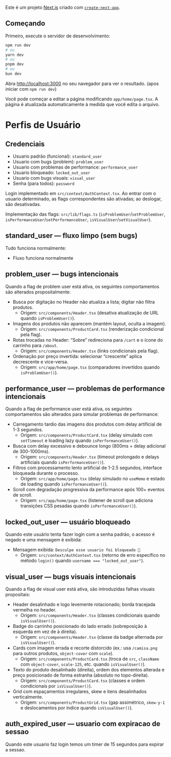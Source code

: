 Este é um projeto [Next.js](https://nextjs.org) criado com [`create-next-app`](https://nextjs.org/docs/app/api-reference/cli/create-next-app).

## Começando

Primeiro, execute o servidor de desenvolvimento:

```bash
npm run dev
# ou
yarn dev
# ou
pnpm dev
# ou
bun dev
```

Abra [http://localhost:3000](http://localhost:3000) no seu navegador para ver o resultado. (apos iniciar com `npm run dev`)

Você pode começar a editar a página modificando `app/home/page.tsx`. A página é atualizada automaticamente à medida que você edita o arquivo.

# Perfis de Usuário

## Credenciais

- Usuario padrão (funcional): `standard_user`
- Usuario com bugs (problem): `problem_user`
- Usuario com problemas de performance: `performance_user`
- Usuario bloqueado: `locked_out_user`
- Usuario com bugs visuais: `visual_user`
- Senha (para todos): `password`

Login implementado em `src/context/AuthContext.tsx`. Ao entrar com o usuario determinado, as flags correspondentes são ativadas; ao deslogar, são desativadas.

Implementação das flags: `src/lib/flags.ts` (`isProblemUser`/`setProblemUser`, `isPerformanceUser`/`setPerformanceUser`, `isVisualUser`/`setVisualUser`).

## standard_user — fluxo limpo (sem bugs)

Tudo funciona normalmente:

- Fluxo funciona normalmente

## problem_user — bugs intencionais

Quando a flag de problem user está ativa, os seguintes comportamentos são alterados propositalmente:

- Busca por digitação no Header não atualiza a lista; digitar não filtra produtos.
  - Origem: `src/components/Header.tsx` (desativa atualização de URL quando `isProblemUser()`).
- Imagens dos produtos não aparecem (mantém layout, oculta a imagem).
  - Origem: `src/components/ProductCard.tsx` (renderização condicional pela flag).
- Rotas trocadas no Header: “Sobre” redireciona para `/cart` e o ícone do carrinho para `/about`.
  - Origem: `src/components/Header.tsx` (links condicionais pela flag).
- Ordenação por preço invertida: selecionar “crescente” aplica decrescente e vice-versa.
  - Origem: `src/app/home/page.tsx` (comparadores invertidos quando `isProblemUser()`).

## performance_user — problemas de performance intencionais

Quando a flag de performance user está ativa, os seguintes comportamentos são alterados para simular problemas de performance:

- Carregamento tardio das imagens dos produtos com delay artificial de 1-3 segundos.
  - Origem: `src/components/ProductCard.tsx` (delay simulado com `setTimeout` e loading lazy quando `isPerformanceUser()`).
- Busca com delay excessivo e debounce longo (800ms + delay adicional de 300-1000ms).
  - Origem: `src/components/Header.tsx` (timeout prolongado e delays artificiais quando `isPerformanceUser()`).
- Filtros com processamento lento artificial de 1-2.5 segundos, interface bloqueada durante o processo.
  - Origem: `src/app/home/page.tsx` (delay simulado no `useMemo` e estado de loading quando `isPerformanceUser()`).
- Scroll com degradação progressiva da performance após 100+ eventos de scroll.
  - Origem: `src/app/home/page.tsx` (listener de scroll que adiciona transições CSS pesadas quando `isPerformanceUser()`).

## locked_out_user — usuário bloqueado

Quando este usuário tenta fazer login com a senha padrão, o acesso é negado e uma mensagem é exibida:

- Mensagem exibida: `Desculpe esse usuario foi bloqueado 🙂`
  - Origem: `src/context/AuthContext.tsx` (retorno de erro específico no método `login()` quando `username === "locked_out_user"`).

## visual_user — bugs visuais intencionais

Quando a flag de visual user está ativa, são introduzidas falhas visuais propositais:

- Header desalinhado e logo levemente rotacionado; borda tracejada vermelha no header.
  - Origem: `src/components/Header.tsx` (classes condicionais quando `isVisualUser()`).
- Badge do carrinho posicionado do lado errado (sobreposição à esquerda em vez de à direita).
  - Origem: `src/components/Header.tsx` (classe da badge alternada por `isVisualUser()`).
- Cards com imagem errada e recorte distorcido (ex.: usa `/camisa.png` para outros produtos, `object-cover` com `scale`).
  - Origem: `src/components/ProductCard.tsx` (troca de `src`, `className` com `object-cover`, `scale-125`, etc. quando `isVisualUser()`).
- Texto do produto desalinhado (direita), ordem dos elementos alterada e preço posicionado de forma estranha (absoluto no topo-direita).
  - Origem: `src/components/ProductCard.tsx` (classes e ordem condicionais por `isVisualUser()`).
- Grid com espaçamentos irregulares, skew e itens desalinhados verticalmente.
  - Origem: `src/components/ProductGrid.tsx` (gap assimétrico, `skew-y-1` e deslocamentos por índice quando `isVisualUser()`).

## auth_expired_user — usuario com expiracao de sessao

Quando este usuario faz login temos um timer de 15 segundos para expirar a sessao.